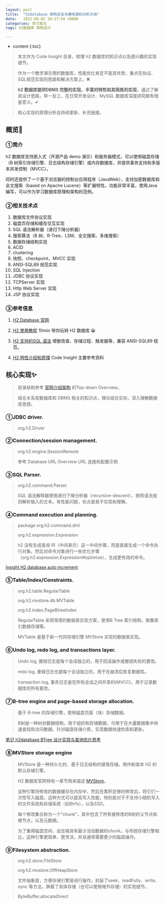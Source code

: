 ```yaml
---
layout: post
title:  "h2database 架构总览与模块源码分析大纲"
date:   2022-09-02 18:17:54 +0800
categories: 学习笔记
tags: h2数据库 架构设计

---
```


* content
{:toc}

> 本文作为 Code Insight 目录，梳理 h2 数据库的知识点以及感兴趣的实现细节。
> 
> 作为一个教学演示用的数据库，性能优化肯定不是其优势，重点在协议、SQL规范实现的思路和解决方案上。❌
> 
> **h2 数据库提供DBMS 完整的实现、丰富的特性和其简练的实现**，通过了解其设计思路，举一反三，在日常开发设计、MySQL 数据库深度研究都有借鉴意义。✔
> 
> 核心实现的原理分析会持续更新、补充链接。

## 概览🎯

### ①简介

h2 数据库支持嵌入式（开源产品 demo 演示）和服务器模式，可以使用磁盘存储（B 树索引存储引擎、日志结构存储引擎）或内存数据库，并提供事务支持和多版本并发控制（MVCC）。

同时还提供了一个基于浏览器的控制台应用程序（JavaWeb），支持加密数据库和全文搜索（based on Apache Lucene）等扩展特性。功能非常丰富，使用Java 编写，可以作为学习数据库原理和架构的范例。

### ②相关技术点

1. 数据库文件协议实现
2. 磁盘页存储和缓存交互实现
3. SQL 语法解析器（递归下降分析器）
4. 搜索算法（B 树、R-Tree、LSM、全文搜索、多维搜索）
5. 数据存储结构实现
6. ACID
7. clustering
8. 快照、checkpoint、MVCC 实现
9. ANSI-SQL89 规范实现
10. SQL Injection
11. JDBC 协议实现
12. TCPServer 实现
13. Http Web Server 实现
14. JSP 协议实现

### ③参考信息

1. [H2 Database 官网](https://h2database.com/html/main.html)

2. [H2 使用教程](https://h2database.com/html/tutorial.html) 10min 带你玩转 H2 数据库 😀

3. [H2 支持的SQL 语法](https://h2database.com/html/grammar.html) 增删改查、存储过程、触发器等，兼容 ANSI-SQL89 规范。

4. [H2 特性介绍和原理](https://h2database.com/html/features.html) Code Insight 主要参考资料

## 核心实现✨

> 目录结构参考 [官网介绍架构](https://h2database.com/html/architecture.html) 的Top-down Overview。
> 
> 结合关系型数据库和 DBMS 相关的知识点，理论结合实际，深入理解数据库思想。

### ①JDBC driver.

> org.h2.Driver

### ②Connection/session management.

> org.h2.engine.SessionRemote
> 
> 参考 Database URL Overview URL 连接和配置示例

### ③SQL Parser.

> org.h2.command.Parser
> 
> SQL 语法解释器使用递归下降分析器（recursive-descent），按照语法规则解析输入的文本。有性能问题，优点是易于实现和理解。

### ④Command execution and planning.

> package org.h2.command.dml
> 
> org.h2.expression.Expression
> 
> h2 没有生成查询 IR（中间表示）这一中间步骤，而是直接生成一个命令执行对象。然后对命令对象进行一些优化步骤（org.h2.expression.Expression#optimize），生成更有效的命令。

[Insight H2 database auto increment](./2022-12-02-Insight-H2-database-auto-increment.md)

### ⑤Table/Index/Constraints.

> org.h2.table.RegularTable
> 
> org.h2.mvstore.db.MVTable
> 
> org.h2.index.PageBtreeIndex
> 
> RegularTable 采用常用的数据表实现方案，使用B Tree 索引结构，聚集索引数据存储等。
> 
> MVTable 是基于新一代的存储引擎 MVStore 实现的数据表实现。

### ⑥Undo log, redo log, and transactions layer.

> Undo log, 撤销日志是每个会话独立的，用于回滚操作或撤销失败的更改。
> 
> redo log, 重做日志也是每个会话独立的，用于在崩溃后恢复数据库。
> 
> transaction log, 事务日志是在所有会话之间共享的(MVCC)，用于记录数据库的所有更改。

### ⑦B-tree engine and page-based storage allocation.

> 基于 B-tree 的存储引擎，使用磁盘页面（块）存储数据。
> 
> B树是一种树状数据结构，用于组织和存储数据，可用于在大量数据集中快速查找和访问数据。针对磁盘存储介质，实现数据快速检索和更新。

[笔记 h2database BTree 设计实现与查询优化思考](./2023-06-06-Note-BTree-In-h2database.md)

### ⑧MVStore storage engine

> MVStore 是一种持久化的、基于日志结构的键值存储。用作新版本 H2 的默认存储引擎。
> 
> H2 数据库官网特有一章节用来描述 [MVStore](https://h2database.com/html/mvstore.html)。
> 
> 这种引擎将修改的数据缓存在内存中，然后在累积足够的修改后，将它们一次性写入磁盘。这种方式可以提高写入性能，特别是对于不支持小随机写入的文件系统和存储系统（如Btrfs），以及SSD。
> 
> 每个修改集合称为一个“chunk”，其中包含了所有被修改的B树的父节点和根节点，以及元数据。
> 
> 为了重用磁盘空间，会压缩具有最少活动数据的chunk。与传统存储引擎相比，这种引擎更简单、更灵活，并且通常需要更少的磁盘操作。

### ⑨Filesystem abstraction.

> org.h2.store.FileStore
> 
> org.h2.mvstore.OffHeapStore
> 
> 文件抽象层，方便存储引擎层进行操作。封装了seek、readFully、write、sync 等方法，屏蔽了具体存储（也可以使用堆外存储）的实现细节。
> 
> ByteBuffer.allocateDirect
